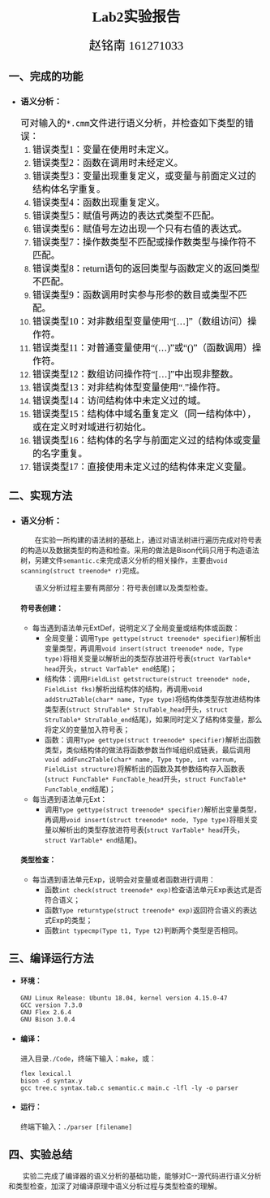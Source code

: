 # <center><font face="黑体">Lab2实验报告</font>
<center><font color=black size=5 face="楷体">赵铭南 161271033</font></center>

## <font face="黑体">一、完成的功能</font>
-  ### <font face="宋体">语义分析：</font>
    <font color=black size=4 face="宋体">可对输入的`*.cmm`文件进行语义分析，并检查如下类型的错误：</font>
    1. <font color=black size=4 face="宋体">错误类型1：变量在使用时未定义。</font>
    2. <font color=black size=4 face="宋体">错误类型2：函数在调用时未经定义。</font>
    3. <font color=black size=4 face="宋体">错误类型3：变量出现重复定义，或变量与前面定义过的结构体名字重复。</font>
    4. <font color=black size=4 face="宋体">错误类型4：函数出现重复定义。</font>
    5. <font color=black size=4 face="宋体">错误类型5：赋值号两边的表达式类型不匹配。</font>
    6. <font color=black size=4 face="宋体">错误类型6：赋值号左边出现一个只有右值的表达式。</font>
    7. <font color=black size=4 face="宋体">错误类型7：操作数类型不匹配或操作数类型与操作符不匹配。</font>
    8. <font color=black size=4 face="宋体">错误类型8：return语句的返回类型与函数定义的返回类型不匹配。</font>
    9. <font color=black size=4 face="宋体">错误类型9：函数调用时实参与形参的数目或类型不匹配。</font>
    10. <font color=black size=4 face="宋体">错误类型10：对非数组型变量使用“[…]”（数组访问）操作符。</font>
    11. <font color=black size=4 face="宋体">错误类型11：对普通变量使用“(…)”或“()”（函数调用）操作符。</font>
    12. <font color=black size=4 face="宋体">错误类型12：数组访问操作符“[…]”中出现非整数。</font>
    13. <font color=black size=4 face="宋体">错误类型13：对非结构体型变量使用“.”操作符。</font>
    14. <font color=black size=4 face="宋体">错误类型14：访问结构体中未定义过的域。</font>
    15. <font color=black size=4 face="宋体">错误类型15：结构体中域名重复定义（同一结构体中），或在定义时对域进行初始化。</font>
    16. <font color=black size=4 face="宋体">错误类型16：结构体的名字与前面定义过的结构体或变量的名字重复。</font>
    17. <font color=black size=4 face="宋体">错误类型17：直接使用未定义过的结构体来定义变量。</font>


## <font face="黑体">二、实现方法</font>
- ### <font face="宋体">语义分析：</font>
    &emsp;&emsp;在实验一所构建的语法树的基础上，通过对语法树进行遍历完成对符号表的构造以及数据类型的构造和检查。采用的做法是Bison代码只用于构造语法树，另建文件`semantic.c`来完成语义分析的相关操作，主要由`void scanning(struct treenode* r)`完成。
    
    &emsp;&emsp;语义分析过程主要有两部分：符号表创建以及类型检查。
    #### <font face="宋体">符号表创建：</font>
    - 每当遇到语法单元ExtDef，说明定义了全局变量或结构体或函数：
        - 全局变量：调用`Type gettype(struct treenode* specifier)`解析出变量类型，再调用`void insert(struct treenode* node, Type type)`将相关变量以解析出的类型存放进符号表(`struct VarTable* head`开头，`struct VarTable* end`结尾)；
        - 结构体：调用`FieldList getstructure(struct treenode* node, FieldList fks)`解析出结构体的结构，再调用`void addStru2Table(char* name, Type type)`将结构体类型存放进结构体类型表(`struct StruTable* StruTable_head`开头，`struct StruTable* StruTable_end`结尾)，如果同时定义了结构体变量，那么将定义的变量加入符号表；
        - 函数：调用`Type gettype(struct treenode* specifier)`解析出函数类型，类似结构体的做法将函数参数当作域组织成链表，最后调用`void addFunc2Table(char* name, Type type, int varnum, FieldList structure)`将解析出的函数及其参数结构存入函数表(`struct FuncTable* FuncTable_head`开头，`struct FuncTable* FuncTable_end`结尾)；
    - 每当遇到语法单元Ext：
        - 调用`Type gettype(struct treenode* specifier)`解析出变量类型，再调用`void insert(struct treenode* node, Type type)`将相关变量以解析出的类型存放进符号表(`struct VarTable* head`开头，`struct VarTable* end`结尾)。
    #### <font face="宋体">类型检查：</font>
    - 每当遇到语法单元Exp，说明会对变量或者函数进行调用：
        - 函数`int check(struct treenode* exp)`检查语法单元Exp表达式是否符合语义；
        - 函数`Type returntype(struct treenode* exp)`返回符合语义的表达式Exp的类型；
        - 函数`int typecmp(Type t1, Type t2)`判断两个类型是否相同。


## <font face="黑体">三、编译运行方法</font>
- #### <font face="宋体">环境：</font>
    ```
    GNU Linux Release: Ubuntu 18.04, kernel version 4.15.0-47
    GCC version 7.3.0
    GNU Flex 2.6.4
    GNU Bison 3.0.4
    ```
- #### <font face="宋体">编译：</font>
    进入目录`./Code`，终端下输入：`make`，或：
    ```
    flex lexical.l
    bison -d syntax.y
    gcc tree.c syntax.tab.c semantic.c main.c -lfl -ly -o parser
    ```
- #### <font face="宋体">运行：</font>
    终端下输入：`./parser [filename]`

## <font face="黑体">四、实验总结</font>
&emsp;&emsp;实验二完成了编译器的语义分析的基础功能，能够对C--源代码进行语义分析和类型检查，加深了对编译原理中语义分析过程与类型检查的理解。



